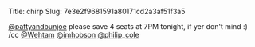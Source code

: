 Title: chirp
Slug: 7e3e2f9681591a80171cd2a3af51f3a5

<a href="http://twitter.com/pattyandbunjoe">@pattyandbunjoe</a> please save 4 seats at 7PM tonight, if yer don't mind :) /cc <a href="http://twitter.com/Wehtam">@Wehtam</a> <a href="http://twitter.com/imhobson">@imhobson</a> <a href="http://twitter.com/philip_cole">@philip_cole</a>
